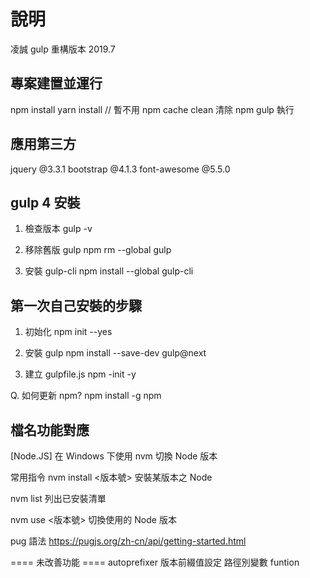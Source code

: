 # 說明

凌誠 gulp 重構版本
2019.7

## 專案建置並運行

npm install
yarn install // 暫不用
npm cache clean 清除 npm
gulp 執行

## 應用第三方

jquery @3.3.1
bootstrap @4.1.3
font-awesome @5.5.0

## gulp 4 安裝

1. 檢查版本
   gulp -v

2. 移除舊版 gulp
   npm rm --global gulp

3. 安裝 gulp-cli
   npm install --global gulp-cli

## 第一次自己安裝的步驟

1. 初始化
   npm init --yes

2. 安裝 gulp
   npm install --save-dev gulp@next

3. 建立 gulpfile.js
   npm -init -y

Q. 如何更新 npm?
npm install -g npm

## 檔名功能對應

[Node.JS] 在 Windows 下使用 nvm 切換 Node 版本

常用指令
nvm install <版本號>
安裝某版本之 Node

nvm list
列出已安裝清單

nvm use <版本號>
切換使用的 Node 版本

pug 語法
https://pugjs.org/zh-cn/api/getting-started.html

==== 未改善功能 ====
autoprefixer 版本前綴值設定
路徑別變數 funtion
